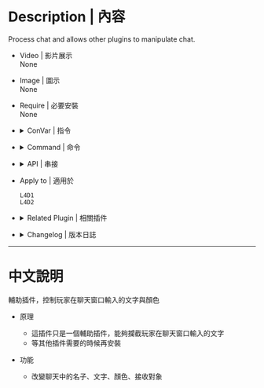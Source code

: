 # Description | 內容
Process chat and allows other plugins to manipulate chat.

* Video | 影片展示
<br/>None

* Image | 圖示
<br/>None

* Require | 必要安裝
<br/>None

* <details><summary>ConVar | 指令</summary>

	None
</details>

* <details><summary>Command | 命令</summary>

	None
</details>

* <details><summary>API | 串接</summary>

	```c++
	/**********************************************************************
	* Gets the current flags for the chat message
	* Should only be called within OnChatMessage2() or OnChatMessage_Post()
	*
	* @return		The current type of chat message (see constants) 
	**********************************************************************/
	native int GetMessageFlags();

	/**********************************************************************
	* When a player types a chat message
	*
	* NOTES:
	* Use MAXLENGTH_  constants above for formating the strings
	* Do not rely on the recipients handle to exist beyond the forward
	* Do not start another usermessage (PrintToChat) within this forward
	*
	* @param 		author						The client index of the player who sent the chat message (Byref)
	* @param 		recipients					The handle to the client index adt array of the players who should recieve the chat message
	* @param 		name						The client's name of the player who sent the chat message (Byref)
	* @param 		maxlength_name				Maximum length of name string to store to
	* @param 		message						The contents of the chat message (after any replacements)
	* @param 		maxlength_message			Maximum length of message string to store to
	* @return									Plugin_Stop to block chat message, Plugin_Changed to use overwritten values from plugin, Plugin_Continue otherwise
	**********************************************************************/
	forward Action OnChatMessage2(int &author, ArrayList recipients, char[] name, int maxlength_name, char[] message, int maxlength_message);

	/**********************************************************************
	* Called after all OnChatMessage2 forwards have been fired and the message is being broadcast.
	*
	* NOTES:
	* Use MAXLENGTH_  constants above for formating the strings
	* Do not rely on the recipients handle to exist beyond the forward
	*
	* @param 		author						The client index of the player who sent the chat message
	* @param 		recipients					The handle to the client index adt array of the players who are receiting the chat message
	* @param 		name						The client's name of the player who sent the chat message (after any replacements)
	* @param 		message						The contents of the chat message (after any replacements)
	* @noreturn
	**********************************************************************/
	forward void OnChatMessage_Post(int author, ArrayList recipients, const char[] name, const char[] message);
	```
</details>

* Apply to | 適用於
	```
	L4D1
	L4D2
	```

* <details><summary>Related Plugin | 相關插件</summary>

	1. [sm_regexfilter](https://github.com/fbef0102/Game-Private_Plugin/tree/main/Plugin_%E6%8F%92%E4%BB%B6/Anti_Griefer_%E9%98%B2%E6%83%A1%E6%84%8F%E8%B7%AF%E4%BA%BA/sm_regexfilter): Filter dirty words via Regular Expressions
		> 禁詞表，任何人打字說出髒話或敏感詞彙，字詞會被屏蔽、玩家禁言並處死，網路並非法外之地
	2. [l4d_mute_player_list](https://github.com/fbef0102/Game-Private_Plugin/tree/main/Plugin_%E6%8F%92%E4%BB%B6/Anti_Griefer_%E9%98%B2%E6%83%A1%E6%84%8F%E8%B7%AF%E4%BA%BA/l4d_mute_player_list): Player can personally mute someone chat text and mic voice.
		> 玩家可以在個人列表上封鎖其他人的語音與聊天文字
	3. [simple-chatcolors](https://github.com/fbef0102/Game-Private_Plugin/tree/main/Plugin_%E6%8F%92%E4%BB%B6/Fun_%E5%A8%9B%E6%A8%82/simple-chatcolors): Changes the colors of players chat based on config file.
		> 根據管理員或玩家身分修改聊天窗口的對話顏色
</details>

* <details><summary>Changelog | 版本日誌</summary>

	* v1.5h (2023-11-19)
		* Fixed Crash "Unable to execute a new message, there is already one in progress"

	* v1.4h (2023-10-31)
		* Add *Dead* Player status when chat

	* v1.3h (2023-7-5)
		* Fixed Crash

	* v1.2h (2023-6-16)
		* Fixed error "Exception reported: Unable to end message, no message is in progress"

	* v1.1h (2023-6-15)
		* L4D1/2 Only
		* Add chinese translation 

	* v1.0h (2023-3-12)
		* Delete API OnChatMessage(int &author, ArrayList recipients, char[] name, char[] message)
        * Add API OnChatMessage2(int &author, ArrayList recipients, char[] name, int maxlength_name, char[] message, int maxlength_message)
        * Fixed translation file error in l4d1/l4d2

	* v2.3.0
		* [JoinedSenses's fork](https://github.com/JoinedSenses/SM-Custom-ChatColors-Menu)

	* 2.0.2
		* [Original Plugin by minimoney1](https://forums.alliedmods.net/showthread.php?t=198501)
</details>

- - - -
# 中文說明
輔助插件，控制玩家在聊天窗口輸入的文字與顏色

* 原理
	* 這插件只是一個輔助插件，能夠攔截玩家在聊天窗口輸入的文字
	* 等其他插件需要的時候再安裝

* 功能
	* 改變聊天中的名子、文字、顏色、接收對象

